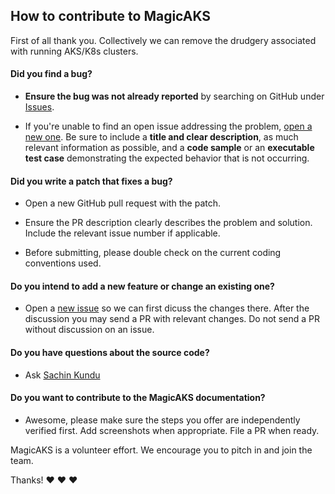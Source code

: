 ## How to contribute to MagicAKS

First of all thank you. Collectively we can remove the drudgery associated with running AKS/K8s clusters.

#### **Did you find a bug?**

* **Ensure the bug was not already reported** by searching on GitHub under [Issues](https://github.com/magicaks/magicaks/issues).

* If you're unable to find an open issue addressing the problem, [open a new one](https://github.com/magicaks/magicaks/issues/new). Be sure to include a **title and clear description**, as much relevant information as possible, and a **code sample** or an **executable test case** demonstrating the expected behavior that is not occurring.

#### **Did you write a patch that fixes a bug?**

* Open a new GitHub pull request with the patch.

* Ensure the PR description clearly describes the problem and solution. Include the relevant issue number if applicable.

* Before submitting, please double check on the current coding conventions used.

#### **Do you intend to add a new feature or change an existing one?**

* Open a [new issue](https://github.com/magicaks/magicaks/issues/new) so we can first dicuss the changes there. After the discussion you may send a PR with relevant changes. Do not send a PR without discussion on an issue.

#### **Do you have questions about the source code?**

* Ask [Sachin Kundu](mailto:skundu@hey.com)

#### **Do you want to contribute to the MagicAKS documentation?**

* Awesome, please make sure the steps you offer are independently verified first. Add screenshots when appropriate. File a PR when ready.

MagicAKS is a volunteer effort. We encourage you to pitch in and join the team.

Thanks! :heart: :heart: :heart:
